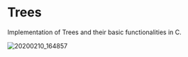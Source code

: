 # Trees
Implementation of Trees and their basic functionalities in C.


![20200210_164857](https://user-images.githubusercontent.com/55105941/85880799-4248dd80-b7fa-11ea-906c-c9b7b128fb3a.jpg)
